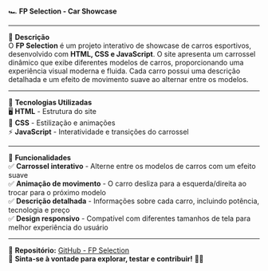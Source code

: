 🏎️ **FP Selection - Car Showcase**  

---  

📌 **Descrição**  
O **FP Selection** é um projeto interativo de showcase de carros esportivos, desenvolvido com **HTML, CSS e JavaScript**. O site apresenta um carrossel dinâmico que exibe diferentes modelos de carros, proporcionando uma experiência visual moderna e fluida. Cada carro possui uma descrição detalhada e um efeito de movimento suave ao alternar entre os modelos.

---  

🚀 **Tecnologias Utilizadas**  
🖥️ **HTML** - Estrutura do site  
🎨 **CSS** - Estilização e animações  
⚡ **JavaScript** - Interatividade e transições do carrossel  

---  

🎯 **Funcionalidades**  
✅ **Carrossel interativo** - Alterne entre os modelos de carros com um efeito suave  
✅ **Animação de movimento** - O carro desliza para a esquerda/direita ao trocar para o próximo modelo  
✅ **Descrição detalhada** - Informações sobre cada carro, incluindo potência, tecnologia e preço  
✅ **Design responsivo** - Compatível com diferentes tamanhos de tela para melhor experiência do usuário  

---  

🔗 **Repositório:** [GitHub - FP Selection](#)  
📢 **Sinta-se à vontade para explorar, testar e contribuir!** 🚗💨


